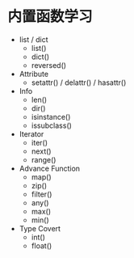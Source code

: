 # 内置函数学习
- list / dict
  - list()
  - dict()
  - reversed()
- Attribute
  - setattr() / delattr() / hasattr()
- Info
  - len()
  - dir()
  - isinstance()
  - issubclass()
- Iterator
  - iter()
  - next()
  - range()
- Advance Function
  - map()
  - zip()
  - filter()
  - any()
  - max()
  - min()
- Type Covert
  - int()
  - float()